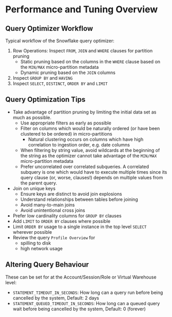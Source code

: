 # Performance and Tuning Overview #

## Query Optimizer Workflow ##
Typical workflow of the Snowflake query optimizer:
1. Row Operations: Inspect `FROM`, `JOIN` and `WHERE` clauses for partition pruning
   * Static pruning based on the columns in the `WHERE` clause based on the `MIN/MAX` micro-partition metadata
   * Dynamic pruning based on the `JOIN` columns
2. Inspect `GROUP BY` and `HAVING`
3. Inspect `SELECT`, `DISTINCT`, `ORDER BY` and `LIMIT`

## Query Optimization Tips ##
* Take advantage of partition pruning by limiting the initial data set as much as possible.
  * Use appropriate filters as early as possible
  * Filter on columns which would be naturally ordered (or have been clustered to be ordered) in micro-partitions
    * Natural clustering occurs on columns which have high correlation to ingestion order, e.g. date columns
  * When filtering by string value, avoid wildcards at the beginning of the string as the optimizer cannot take advantage of the `MIN/MAX` micro-partition metadata
  * Prefer uncorrelated over correlated subqueries. A correlated subquery is one which would have to execute multiple times since its query clause (or, worse, clauses!) depends on multiple values from the parent query.  
* Join on unique keys
  * Ensure keys are distinct to avoid join explosions
  * Understand relationships between tables before joining
  * Avoid many-to-main joins
  * Avoid unintentional cross joins
* Prefer low cardinality columns for `GROUP BY` clauses
* Add `LIMIT` to `ORDER BY` clauses where possible
* Limit `ORDER BY` usage to a single instance in the top level `SELECT` wherever possible
* Review the query `Profile Overview` for
  * spilling to disk
  * high network usage

## Altering Query Behaviour ##
These can be set for at the Account/Session/Role or Virtual Warehouse level:
* `STATEMENT_TIMEOUT_IN_SECONDS`: How long can a query run before being cancelled by the system, Default: 2 days
* `STATEMENT_QUEUED_TIMEOUT_IN_SECONDS`:  How long can a queued query wait before being cancelled by the system, Default: 0 (forever)
